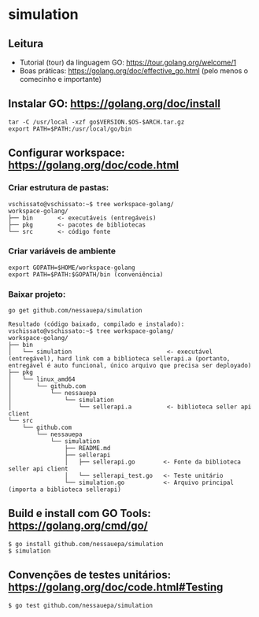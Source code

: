 # simulation

## Leitura

* Tutorial (tour) da linguagem GO: https://tour.golang.org/welcome/1
* Boas práticas: https://golang.org/doc/effective_go.html (pelo menos o comecinho e importante)

## Instalar GO: https://golang.org/doc/install

	tar -C /usr/local -xzf go$VERSION.$OS-$ARCH.tar.gz
	export PATH=$PATH:/usr/local/go/bin

## Configurar workspace: https://golang.org/doc/code.html

### Criar estrutura de pastas:

	vschissato@vschissato:~$ tree workspace-golang/
	workspace-golang/
	├── bin       <- executáveis (entregáveis)
	├── pkg       <- pacotes de bibliotecas
	└── src       <- código fonte

### Criar variáveis de ambiente

	export GOPATH=$HOME/workspace-golang
	export PATH=$PATH:$GOPATH/bin (conveniência)
	
### Baixar projeto:
	
	go get github.com/nessauepa/simulation
	
	Resultado (código baixado, compilado e instalado):
	vschissato@vschissato:~$ tree workspace-golang/
	workspace-golang/
	├── bin
	│   └── simulation                           <- executável (entregável), hard link com a biblioteca sellerapi.a (portanto, entregável é auto funcional, único arquivo que precisa ser deployado)
	├── pkg
	│   └── linux_amd64
	│       └── github.com
	│           └── nessauepa
	│               └── simulation
	│                   └── sellerapi.a          <- biblioteca seller api client
	└── src
	    └── github.com
	        └── nessauepa
	            └── simulation                    
	                ├── README.md
	                ├── sellerapi
	                │   ├── sellerapi.go        <- Fonte da biblioteca seller api client
	                │   └── sellerapi_test.go   <- Teste unitário
	                └── simulation.go           <- Arquivo principal (importa a biblioteca sellerapi)

## Build e install com GO Tools: https://golang.org/cmd/go/

	$ go install github.com/nessauepa/simulation
	$ simulation

## Convenções de testes unitários: https://golang.org/doc/code.html#Testing

	$ go test github.com/nessauepa/simulation

